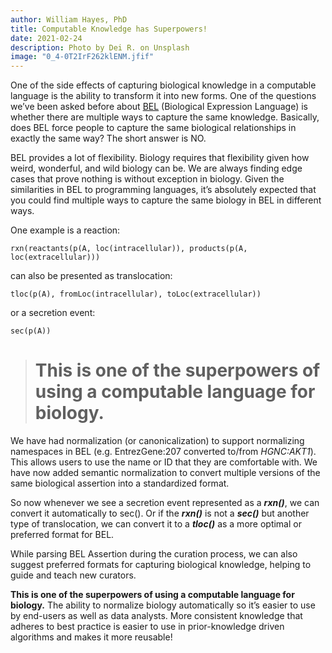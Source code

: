 ```yaml
---
author: William Hayes, PhD
title: Computable Knowledge has Superpowers!
date: 2021-02-24
description: Photo by Dei R. on Unsplash
image: "0_4-0T2IrF262klENM.jfif"
---
```


One of the side effects of capturing biological knowledge in a computable language is the ability to transform it into new forms. One of the questions we’ve been asked before about [BEL](https://bel.bio) (Biological Expression Language) is whether there are multiple ways to capture the same knowledge. Basically, does BEL force people to capture the same biological relationships in exactly the same way? The short answer is NO.

BEL provides a lot of flexibility. Biology requires that flexibility given how weird, wonderful, and wild biology can be. We are always finding edge cases that prove nothing is without exception in biology. Given the similarities in BEL to programming languages, it’s absolutely expected that you could find multiple ways to capture the same biology in BEL in different ways.

One example is a reaction:

    rxn(reactants(p(A, loc(intracellular)), products(p(A, loc(extracellular)))

can also be presented as translocation:

    tloc(p(A), fromLoc(intracellular), toLoc(extracellular))

or a secretion event:

    sec(p(A))
> # **This is one of the superpowers of using a computable language for biology.**

We have had normalization (or canonicalization) to support normalizing namespaces in BEL (e.g. EntrezGene:207 converted to/from *HGNC:AKT1*). This allows users to use the name or ID that they are comfortable with. We have now added semantic normalization to convert multiple versions of the same biological assertion into a standardized format.

So now whenever we see a secretion event represented as a ***rxn()***, we can convert it automatically to sec(). Or if the ***rxn()*** is not a ***sec()*** but another type of translocation, we can convert it to a ***tloc()*** as a more optimal or preferred format for BEL.

While parsing BEL Assertion during the curation process, we can also suggest preferred formats for capturing biological knowledge, helping to guide and teach new curators.

**This is one of the superpowers of using a computable language for biology.** The ability to normalize biology automatically so it’s easier to use by end-users as well as data analysts. More consistent knowledge that adheres to best practice is easier to use in prior-knowledge driven algorithms and makes it more reusable!
